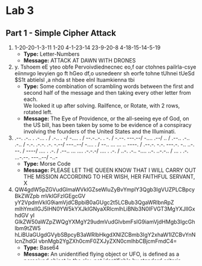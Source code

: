 # Lab 3

## Part 1 - Simple Cipher Attack

1. 1-20-20-1-3-11 1-20 4-1-23-14 23-9-20-8 4-18-15-14-5-19
   - **Type:** Letter-Numbers
   - **Message:** ATTACK AT DAWN WITH DRONES
2. y. Tshoem eE yteo obfe Pervoivdiednecnec eo,f oar ctohnes pailrla-csye eiinnvgo levyien go ft hGeo df,o usnedeenr sh eorfe tohne tUhnei tUeSd $S1t abtielsl ,a nhda st hbee eInl ltuamkienna tbi
   - **Type:** Some combination of scrambling words between the first and second half of the message and then taking every other letter from each.  
     We looked it up after solving. Railfence, or Rotate, with 2 rows, rotated left.
   - **Message:** The Eye of Providence, or the all-seeing eye of God, on the US bill, has been taken by some to be evidence of a conspiracy involving the founders of the United States and the Illuminati.
3. .--. .-.. . .-... . / .-.. . -/ -.... . / --.-..-. . -. / -.--. ---.--/ -.... .--/ .. / .--.. .-.. .-.. / -.-. .-.-. .-. -.--/ ---..--/ -.... . / --.. ... ... .. ----. / .--.-. -.-. ---.-. -.. ..-. --. / ----/ .... . .-. / .--.. ... .... .-.-.-/ .... . .-. / ..-. .-.. -.... ..-. ..-.-.. / ... . .-. ...-.--. ---..--/ -..-
   - **Type:** Morse Code
   - **Message:** PLEASE LET THE QUEEN KNOW THAT I WILL CARRY OUT THE MISSION ACCORDING TO HER WISH, HER FAITHFUL SERVANT, X
4. QW4gdW5pZGVudGlmaWVkIGZseWluZyBvYmplY3Qgb3IgVUZPLCBpcyBkZWZpb mVkIGFzIGEgcGV yY2VpdmVkIG9iamVjdCBpbiB0aGUgc2t5LCBub3QgaWRlbnRpZ mlhYmxlIGJ5IHN0YW5kYXJkIGNyaXRlcmlhLiBNb3N0IFVGT3MgYXJlIGxhdGV yI GlkZW50aWZpZWQgYXMgY29udmVudGlvbmFsIG9iamVjdHMgb3IgcGhlbm9tZW5 hLiBUaGUgdGVybSBpcyB3aWRlbHkgdXNlZCBmb3IgY2xhaW1lZCBvYnNlcnZhdGl vbnMgb2YgZXh0cmF0ZXJyZXN0cmlhbCBjcmFmdC4= 
   - **Type:** Base64
   - **Message:** An unidentified flying object or UFO, is defined as a perceived object in the sky, not identifiable by standard criteria. Most UFOs are later identified as conventional objects or phenomena. The term is widely used for claimed observations of extraterrestrial craft.
5. Tn'tnhteotrdn a kr iur  evoero yact lseen n, ncciaraaeefmo urZcpre 0s e7 sh sh.ahpweernoee mhhy ttleftg
   - **Type:** Ubchi 14325. Took a lot of guessing.
     - We knew that it used this cipher because it had a Z in it, and found this cipher would put a Z in a speudo-random spot in the ciphered text.
     - The only other capital letter was T, at the beginning, so the first value would have to be 1.
     - One of the most common words in the english alphabet is "the" so we attempted to force the first word in the cipher to be "The". After that, we just got lucky, and 14325 happened to work.
     - The only "word" we could come up with that matches that pattern was "Profx"
   - **Message:** The oceans cover more than 70 percent of the earth's surface, yet their depths remain largely unknown.

## Part 2: AES, RSA practice

